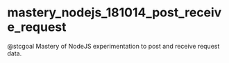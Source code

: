 # mastery_nodejs_181014_post_receive_request
@stcgoal Mastery of NodeJS experimentation to post and receive request data.
